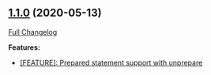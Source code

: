 ## [1.1.0](https://ugate.github.io/sqler-postgres/tree/v1.1.0) (2020-05-13)
[Full Changelog](https://ugate.github.io/sqler-postgres/compare/v1.0.0...v1.1.0)


__Features:__
* [[FEATURE]: Prepared statement support with unprepare](https://ugate.github.io/sqler-postgres/commit/0d5c1ea656f8607d7ad0524aecb3ce32a8fcdad2)